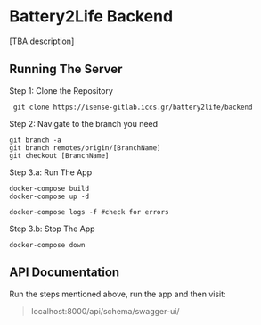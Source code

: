 # Battery2Life Backend

[TBA.description]

## Running The Server 

Step 1: Clone the Repository
```
 git clone https://isense-gitlab.iccs.gr/battery2life/backend
```

Step 2: Navigate to the branch you need
```
git branch -a 
git branch remotes/origin/[BranchName] 
git checkout [BranchName] 
```

Step 3.a: Run The App
 ``` docker
 docker-compose build
 docker-compose up -d 

 docker-compose logs -f #check for errors
 ```

 Step 3.b: Stop The App
 ```
 docker-compose down 
 ```

 ## API Documentation
 Run the steps mentioned above, run the app and then visit:
 > localhost:8000/api/schema/swagger-ui/
